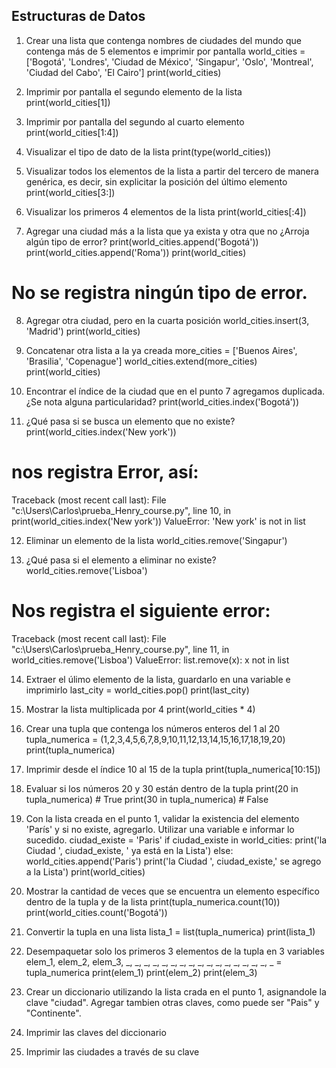 ## Estructuras de Datos

1) Crear una lista que contenga nombres de ciudades del mundo que contenga más de 5 elementos e imprimir por pantalla
world_cities = ['Bogotá', 'Londres', 'Ciudad de México', 'Singapur', 'Oslo', 'Montreal', 'Ciudad del Cabo', 'El Cairo']
print(world_cities)

2) Imprimir por pantalla el segundo elemento de la lista
print(world_cities[1])

3) Imprimir por pantalla del segundo al cuarto elemento
print(world_cities[1:4])

4) Visualizar el tipo de dato de la lista
print(type(world_cities))

5) Visualizar todos los elementos de la lista a partir del tercero de manera genérica, es decir, sin explicitar la posición del último elemento
print(world_cities[3:])

6) Visualizar los primeros 4 elementos de la lista
print(world_cities[:4])

7) Agregar una ciudad más a la lista que ya exista y otra que no ¿Arroja algún tipo de error?
print(world_cities.append('Bogotá'))
print(world_cities.append('Roma'))
print(world_cities) 
# No se registra ningún tipo de error.

8) Agregar otra ciudad, pero en la cuarta posición
world_cities.insert(3, 'Madrid')
print(world_cities)

9) Concatenar otra lista a la ya creada
more_cities = ['Buenos Aires', 'Brasilia', 'Copenague']
world_cities.extend(more_cities)
print(world_cities)

10) Encontrar el índice de la ciudad que en el punto 7 agregamos duplicada. ¿Se nota alguna particularidad?
print(world_cities.index('Bogotá'))

11) ¿Qué pasa si se busca un elemento que no existe?
print(world_cities.index('New york'))
# nos registra Error, así:
Traceback (most recent call last):
  File "c:\Users\Carlos\prueba_Henry_course.py", line 10, in <module>
    print(world_cities.index('New york'))
ValueError: 'New york' is not in list

12) Eliminar un elemento de la lista
world_cities.remove('Singapur')

13) ¿Qué pasa si el elemento a eliminar no existe?
world_cities.remove('Lisboa')
# Nos registra el siguiente error:
Traceback (most recent call last):
  File "c:\Users\Carlos\prueba_Henry_course.py", line 11, in <module>
    world_cities.remove('Lisboa')
ValueError: list.remove(x): x not in list

14) Extraer el úlimo elemento de la lista, guardarlo en una variable e imprimirlo
last_city = world_cities.pop()
print(last_city)

15) Mostrar la lista multiplicada por 4
print(world_cities * 4)

16) Crear una tupla que contenga los números enteros del 1 al 20
tupla_numerica = (1,2,3,4,5,6,7,8,9,10,11,12,13,14,15,16,17,18,19,20)
print(tupla_numerica)

17) Imprimir desde el índice 10 al 15 de la tupla
print(tupla_numerica[10:15])

18) Evaluar si los números 20 y 30 están dentro de la tupla
print(20 in tupla_numerica) # True
print(30 in tupla_numerica) # False

19) Con la lista creada en el punto 1, validar la existencia del elemento 'París' y si no existe, agregarlo. Utilizar una variable e informar lo sucedido.
ciudad_existe = 'Paris'
if ciudad_existe in world_cities:
   print('la Ciudad ', ciudad_existe, ' ya está en la Lista')
else:
   world_cities.append('Paris')
   print('la Ciudad ', ciudad_existe,' se agrego a la Lista')
   print(world_cities)

20) Mostrar la cantidad de veces que se encuentra un elemento específico dentro de la tupla y de la lista
print(tupla_numerica.count(10))
print(world_cities.count('Bogotá'))

21) Convertir la tupla en una lista
lista_1 = list(tupla_numerica)
print(lista_1)

22) Desempaquetar solo los primeros 3 elementos de la tupla en 3 variables
elem_1, elem_2, elem_3, _, _, _, _, _, _, _, _, _, _, _, _, _, _, _, _, _ = tupla_numerica
print(elem_1) 
print(elem_2)
print(elem_3)

23) Crear un diccionario utilizando la lista crada en el punto 1, asignandole la clave "ciudad". Agregar tambien otras claves, como puede ser "Pais" y "Continente".


24) Imprimir las claves del diccionario

25) Imprimir las ciudades a través de su clave
